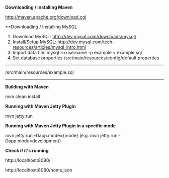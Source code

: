 **Downloading / Installing Maven**

http://maven.apache.org/download.cgi

**Downloading / Installing MySQL

1. Download MySQL: http://dev.mysql.com/downloads/mysql/
2. Install/Setup MySQL: http://dev.mysql.com/tech-resources/articles/mysql_intro.html
3. Import data file: mysql -u username -p example < example.sql
4. Set database properties /src/main/resources/config/default.properties

****

/src/main/resources/example.sql

****

**Building with Maven**

mvn clean install

**Running with Maven Jetty Plugin**

mvn jetty:run

**Running with Maven Jetty Plugin in a specific mode**

mvn jetty:run -Dapp.mode={mode} (e.g. mvn jetty:run -Dapp.mode=development)

**Check if it's running**

http://localhost:8080/

http://localhost:8080/home.json

